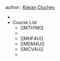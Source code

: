 author::  [Kieran Cluchey](https://k.cluchey.ca)

-
- Course List
	- [[MTH1W]]
	-
	- [[MHF4U]]
	- [[MDM4U]]
	- [[MCV4U]]
	-